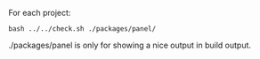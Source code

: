 For each project:

```
bash ../../check.sh ./packages/panel/
```

./packages/panel is only for showing a nice output in build output.
